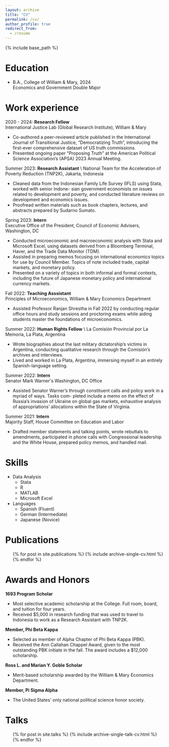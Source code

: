 ```yaml
---
layout: archive
title: "CV"
permalink: /cv/
author_profile: true
redirect_from:
  - /resume
---
```


{% include base_path %}

Education
======
* B.A., College of William & Mary, 2024 \
Economics and Government Double Major

Work experience
======
2020 - 2024: **Research Fellow** \
International Justice Lab (Global Research Institute), William & Mary
  * Co-authored a peer-reviewed article published in the International Journal of Transitional Justice, “Democratizing Truth”, introducing the first-ever comprehensive dataset of US truth commissions.
  * Presented ongoing paper “Proposing Truth” at the American Political Science Association’s (APSA) 2023 Annual Meeting.


Summer 2023: **Research Assistant** \ 
National Team for the Acceleration of Poverty Reduction (TNP2K), Jakarta, Indonesia
  * Cleaned data from the Indonesian Family Life Survey (IFLS) using Stata, worked with senior Indone- sian government economists on issues related to development and poverty, and conducted literature reviews on development and economics issues.
  * Proofread written materials such as book chapters, lectures, and abstracts prepared by Sudarno Sumato.


Spring 2023: **Intern** \
Executive Office of the President, Council of Economic Advisers, Washington, DC
  * Conducted microeconomic and macroeconomic analysis with Stata and Microsoft Excel, using datasets derived from a Bloomberg Terminal, Haver, and the Trade Data Monitor (TDM).
  * Assisted in preparing memos focusing on international economics topics for use by Council Member. Topics of note included trade, capital markets, and monetary policy.
  * Presented on a variety of topics in both informal and formal contexts, including the future of Japanese monetary policy and international currency markets.


Fall 2022: **Teaching Asssistant** \
Principles of Microeconomics, William & Mary Economics Department
  * Assisted Professor Ranjan Shrestha in Fall 2022 by conducting regular office hours and study sessions and proctoring exams while aiding students master the foundations of microeconomics.
  

Summer 2022: **Human Rights Fellow**  \ 
La Comisión Provincial por La Memoria, La Plata, Argentina
  * Wrote biographies about the last military dictatorship’s victims in Argentina, conducting qualitative research through the Comisión’s archives and interviews.
  * Lived and worked in La Plata, Argentina, immersing myself in an entirely Spanish-language setting.


Summer 2022: **Intern** \
Senator Mark Warner's Washington, DC Office 
  * Assisted Senator Warner’s through constituent calls and policy work in a myriad of ways. Tasks com- pleted include a memo on the effect of Russia’s invasion of Ukraine on global gas markets, exhaustive analysis of appropriations’ allocations within the State of Virginia.


Summer 2021: **Intern** \
Majority Staff, House Committee on Education and Labor
  * Drafted member statements and talking points, wrote rebuttals to amendments, participated in phone calls with Congressional leadership and the White House, prepared policy memos, and handled mail.
  
Skills
======
* Data Analysis
  * Stata 
  * R
  * MATLAB
  * Microsoft Excel
* Languages
  * Spanish (Fluent)
  * German (Intermediate)
  * Japanese (Novice)

Publications
======
  <ul>{% for post in site.publications %}
    {% include archive-single-cv.html %}
  {% endfor %}</ul>
  
Awards and Honors
======
**1693 Program Scholar**
* Most selective academic scholarship at the College. Full room, board, and tuition for four years.
* Received $5,000 in research funding that was used to travel to Indonesia to work as a Research Assistant with TNP2K. 

**Member, Phi Beta Kappa**
* Selected as member of Alpha Chapter of Phi Beta Kappa (PBK).
* Received the Ann Callahan Chappel Award, given to the most outstanding PBK initiate in the fall. The award includes a $12,000 scholarship.

**Ross L. and Marian Y. Goble Scholar**
* Merit-based scholarship awarded by the William & Mary Economics Department.

**Member, Pi Sigma Alpha** 
* The United States' only national political science honor society.

Talks
======
  <ul>{% for post in site.talks %}
    {% include archive-single-talk-cv.html %}
  {% endfor %}</ul>
  